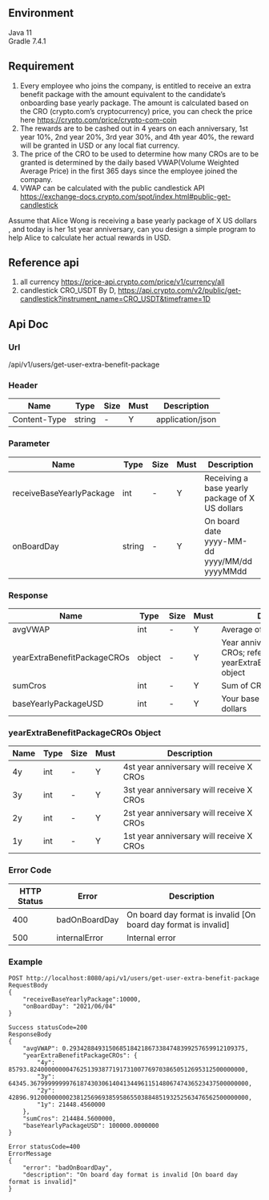 ## Environment
Java 11  
Gradle 7.4.1

## Requirement
1. Every employee who joins the company, is entitled to receive an extra benefit package
   with the amount equivalent to the candidate’s onboarding base yearly package.
   The amount is calculated based on the CRO (crypto.com’s cryptocurrency) price, you can check the price here https://crypto.com/price/crypto-com-coin
2. The rewards are to be cashed out in 4 years on each anniversary, 1st year 10%, 2nd year 20%, 3rd year 30%, and 4th year 40%, the reward will be granted in USD or any local fiat currency.
3. The price of the CRO to be used to determine how many CROs are to be granted is determined by the daily based VWAP(Volume Weighted Average Price) in the first 365 days since the employee joined the company.
4. VWAP can be calculated with the public candlestick API
   https://exchange-docs.crypto.com/spot/index.html#public-get-candlestick

Assume that Alice Wong is receiving a base yearly package of X US dollars , and today is her
1st year anniversary, can you design a simple program to help Alice to calculate her actual
rewards in USD.

## Reference api
1. all currency https://price-api.crypto.com/price/v1/currency/all
2. candlestick CRO_USDT By D, https://api.crypto.com/v2/public/get-candlestick?instrument_name=CRO_USDT&timeframe=1D

## Api Doc

### Url
/api/v1/users/get-user-extra-benefit-package

### Header
| Name         | Type   | Size | Must | Description            |
|--------------|--------|------|------|------------------------|
| Content-Type | string | -    | Y    | application/json       |

### Parameter
| Name                     | Type   | Size | Must | Description                                                  |
|--------------------------|--------|------|------|--------------------------------------------------------------|
| receiveBaseYearlyPackage | int    | -    | Y    | Receiving a base yearly package of X US dollars              |
| onBoardDay               | string | -    | Y    | On board date <br/>yyyy-MM-dd<br/>yyyy/MM/dd<br/>yyyyMMdd    |

### Response
| Name                        | Type   | Size | Must | Description                                                                                 |
|-----------------------------|--------|------|------|---------------------------------------------------------------------------------------------|
| avgVWAP                     | int    | -    | Y    | Average of your VWAP                                                                        |
| yearExtraBenefitPackageCROs | object | -    | Y    | Year anniversary will receive X CROs; refer to following yearExtraBenefitPackageCROs object |
| sumCros                     | int    | -    | Y    | Sum of CROs                                                                                 |
| baseYearlyPackageUSD        | int    | -    | Y    | Your base yearly package US dollars                                                         |

### yearExtraBenefitPackageCROs Object
| Name | Type | Size | Must | Description                              |
|------|------|------|------|------------------------------------------|
| 4y   | int  | -    | Y    | 4st year anniversary will receive X CROs |
| 3y   | int  | -    | Y    | 3st year anniversary will receive X CROs |
| 2y   | int  | -    | Y    | 2st year anniversary will receive X CROs |
| 1y   | int  | -    | Y    | 1st year anniversary will receive X CROs |

### Error Code
| HTTP Status | Error         | Description                                                     |
|-------------|---------------|-----------------------------------------------------------------|
| 400         | badOnBoardDay | On board day format is invalid [On board day format is invalid] |
| 500         | internalError | Internal error                                                  |

### Example
```
POST http://localhost:8080/api/v1/users/get-user-extra-benefit-package
RequestBody
{
    "receiveBaseYearlyPackage":10000,
    "onBoardDay": "2021/06/04"
}

Success statusCode=200
ResponseBody
{
    "avgVWAP": 0.2934288493150685184218673384748399257659912109375,
    "yearExtraBenefitPackageCROs": {
        "4y": 85793.824000000004762513938771917310077697038650512695312500000000,
        "3y": 64345.3679999999976187430306140413449611514806747436523437500000000,
        "2y": 42896.9120000000023812569693859586550388485193252563476562500000000,
        "1y": 21448.4560000
    },
    "sumCros": 214484.5600000,
    "baseYearlyPackageUSD": 100000.0000000
}

Error statusCode=400
ErrorMessage
{
    "error": "badOnBoardDay",
    "description": "On board day format is invalid [On board day format is invalid]"
}
```

